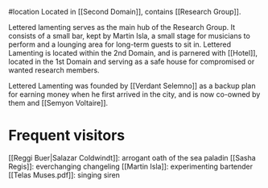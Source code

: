 #location 
Located in [[Second Domain]], contains [[Research Group]].

Lettered lamenting serves as the main hub of the Research Group. It consists of a small bar, kept by Martin Isla, a small stage for musicians to perform and a lounging area for long-term guests to sit in. Lettered Lamenting is located within the 2nd Domain, and is parnered with [[Hotel]], located in the 1st Domain and serving as a safe house for compromised or wanted research members.

Lettered Lamenting was founded by [[Verdant Selemno]] as a backup plan for earning money when he first arrived in the city, and is now co-owned by them and [[Semyon Voltaire]].

# Frequent visitors
[[Reggi Buer|Salazar Coldwindt]]: arrogant oath of the sea paladin
[[Sasha Regis]]: everchanging changeling 
[[Martin Isla]]: experimenting bartender
[[Telas Muses.pdf]]: singing siren
